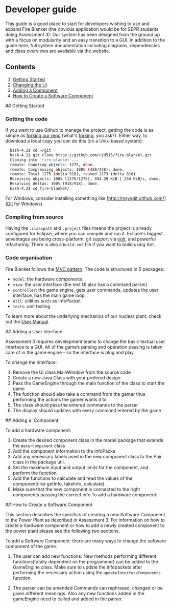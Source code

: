 # Developer guide

This guide is a good place to start for developers wishing to use and expand Fire Blanket (the obvious application would be for SEPR students doing Assessment 3). Our system has been designed from the ground up with a focus on modularity and an easy transition to a GUI. In addition to the guide here, full system documentation including diagrams, dependencies and class overviews are available via the website.

## Contents

1. [Getting Started](#dg-1)
2. [Changing the UI](#dg-2)
3. [Adding a Component](#dg-3)
4. [How to Create a Software Component](#dg-4)

<a name="#dg-1"/>
## Getting Started

### Getting the code

If you want to use Github to manage the project, getting the code is as simple as [forking our repo](https://github.com/cjd515/fire-blanket) (what's [forking](https://help.github.com/articles/fork-a-repo), you ask?). Either way, to download a local copy you can do this (on a Unix-based system):

```bash
  bash-4.2$ cd ~/git
  bash-4.2$ git clone https://github.com/cjd515/fire-blanket.git
  Cloning into 'fire-blanket'...
  remote: Counting objects: 1275, done.
  remote: Compressing objects: 100% (438/438), done.
  remote: Total 1275 (delta 918), reused 1173 (delta 816)
  Receiving objects: 100% (1275/1275), 394.39 KiB | 234 KiB/s, done.
  Resolving deltas: 100% (918/918), done.
  bash-4.2$ cd fire-blanket/
```

For Windows, consider installing something like [http://msysgit.github.com/](Git for Windows).

### Compiling from source

Having the `.classpath` and `.project` files means the project is already configured for Eclipse, where you can compile and run it. Eclipse's biggest advantages are being cross-platform, git support via [egit](http://www.eclipse.org/egit/), and powerful refactoring. There is also a `build.xml` file if you want to build using Ant.

### Code organisation

Fire Blanket follows the [MVC pattern](http://www.codinghorror.com/blog/2008/05/understanding-model-view-controller.html). The code is structured in 5 packages:
* `model`: the hardware components
* `view`: the user interface (the text UI also has a command parser)
* `controller`: the game engine, gets user commands, updates the user interface, has the main game loop
* `util`: utilities such as InfoPacket
* `tests`: unit testing

To learn more about the underlying mechanics of our nuclear plant, check out the <a href="https://github.com/cjd515/fire-blanket/blob/master/site/user-manual.md" target="_blank">User Manual</a>.

<a name="#dg-2"/>
## Adding a User Interface

Assessment 3 requires development teams to change the basic textual user interface to a GUI. All of the game’s parsing and operation passing is taken care of in the game engine - so the interface is plug and play.

To change the interface:

1. Remove the UI class MainWindow from the source code
2. Create a new Java Class with your prefered design
3. Pass the GameEngine through the main function of the class to start the game
4. The function should also take a command from the gamer thus performing the actions the gamer wants it to
5. The class should pass the entered commands to the parser
6. The display should updates with every command entered by the game

<a name="#dg-3"/>
## Adding a `Component`

To add a hardware component:

1. Create the desired component class in the model package that extends the `WaterComponent` class
2. Add the component information to the InfoPacke
3. Add any necessary labels used in the new component class to the Pair class in the package util.
4. Set the maximum input and output limits for the component, and perform the function.
5. Add the functions to calculate and read the values of the component(like getInfo, takeInfo, calculate).
6. Make sure that the new component is connected to the right components passing the correct info.To add a hardware component:

<a name="#dg-4"/>
## How to Create a Software Component

This section describes the specifics of creating a new Software Component to the Power Plant as described in Assessment 3. For information on how to create a hardware component or how to add a newly created component to the power plant please see the following two sections.

To add a Software Component: there are many ways to change the software component of the game.

1. The user can add new functions:
  New methods performing different functions(totally dependent on the programmer) can be added to the GameEngine class.
  Make sure to update the infopackets after performing the necessary action using the `updateInterfaceComponents` function.

2. The parser can be amended
  Commands can rephrased, changed or be given different meanings.
  Also any new functions added in the gameEngine need to called and added in the parser.

